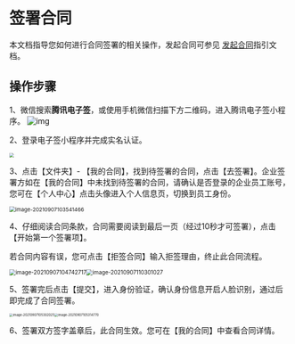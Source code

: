 # 签署合同

本文档指导您如何进行合同签署的相关操作，发起合同可参见 [发起合同](https://cloud.tencent.com/document/product/1323/58492)指引文档。



## 操作步骤

1、微信搜索**腾讯电子签**，或使用手机微信扫描下方二维码，进入腾讯电子签小程序。
![img](https://main.qcloudimg.com/raw/0b4111fd1da354398aae912860ae596e.png)

2、登录电子签小程序并完成实名认证。

<img src="https://main.qcloudimg.com/raw/9222bd0bebd1c91a34e4e6370aefb072.png" style="zoom:50%;" />

3、点击【文件夹】- 【我的合同】，找到待签署的合同，点击【去签署】。企业签署方如在【我的合同】中未找到待签署的合同，请确认是否登录的企业员工账号，您可在【个人中心】点击头像进入个人信息页，切换到员工身份。

<img src="https://main.qcloudimg.com/raw/ded7236ce0a86599efde55448c87c871.png" alt="image-20210907103541466" style="zoom:67%;" />

4、仔细阅读合同条款，合同需要阅读到最后一页（经过10秒才可签署），点击【开始第一个签署项】。

若合同内容有误，您可点击【拒签合同】输入拒签理由，终止此合同流程。

<img src="https://main.qcloudimg.com/raw/29a3512eface176665f4f5ac70f39be5.png" alt="image-20210907104742717" style="zoom:70%;" /><img src="https://main.qcloudimg.com/raw/4848136929c48abe2ab6f3ebc6fa3871.png" alt="image-20210907110301027" style="zoom:70%;" />

5、签署完后点击【提交】，进入身份验证，确认身份信息开启人脸识别，通过后即完成了合同签署。

<img src="https://main.qcloudimg.com/raw/d3e552286450ec308804713c4b089216.png" alt="image-20210907105302025" style="zoom:40%;" /><img src="https://main.qcloudimg.com/raw/cacb3ddea73c6510546cef5afa06a49f.png" alt="image-20210907105314770" style="zoom:40%;" />

6、签署双方签字盖章后，此合同生效。您可在【我的合同】中查看合同详情。